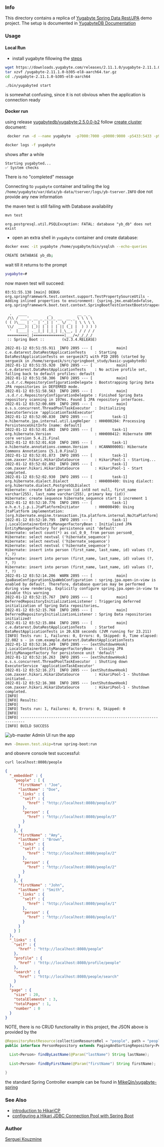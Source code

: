 ### Info

This directory contains a replica of [Yugabyte Spring Data Rest/JPA](https://github.com/MikeQin/yugabyte-spring-data-rest)  demo
project. The setup is documented in [YugabyteDB Documentation](https://docs.yugabyte.com/latest/quick-start/create-local-cluster/docker/)
### Usage

#### Local Run

* install yugabyte fillowing the [steps](https://docs.yugabyte.com/latest/quick-start/install/linux)

```sh
wget https://downloads.yugabyte.com/releases/2.11.1.0/yugabyte-2.11.1.0-b305-el8-aarch64.tar.gz
tar xzvf /yugabyte-2.11.1.0-b305-el8-aarch64.tar.gz
cd ./yugabyte-2.11.1.0-b305-el8-aarch64

```

```text
./bin/yugabyted start
```
is somewhat confusing, since it is not obvious when the application is connection ready

#### Docker run 

using release [yugabytedb/yugabyte:2.5.0.0-b2](https://hub.docker.com/layers/yugabytedb/yugabyte/2.5.0.0-b2/images/sha256-dd9ca0eb1647d635df6469ef97edad884c77b4fca2edb4d11f72961d3d730a25?context=explore)
follow [create cluster](https://docs.yugabyte.com/latest/quick-start/create-local-cluster/docker) document:

```sh
 docker run -d --name yugabyte  -p7000:7000 -p9000:9000 -p5433:5433 -p9042:9042 yugabytedb/yugabyte:2.5.0.0-b2 bin/yugabyted start --daemon=false
```
```sh
docker logs -f yugabyte
```
shows after a while
```text
Starting yugabyted...
✅ System checks
```
There is no "completed" message 

Connecting to `yugabyte` container and tailing the log
`/home/yugabyte/var/data/yb-data/tserver/logs/yb-tserver.INFO` doe not provide any new information


the maven test is still failing with Database availability
```sh
mvn test
```
```text
org.postgresql.util.PSQLException: FATAL: database "yb_db" does not exist	
```
* open an extra shell in `yugabyte` container and create database:
```sh
docker exec -it yugabyte /home/yugabyte/bin/ysqlsh --echo-queries
```
```sh
CREATE DATABASE yb_db;
```
wait till it  returns to the prompt
```sh
yugabyte=#

```

now maven test will succeed:
```text
03:51:55.138 [main] DEBUG org.springframework.test.context.support.TestPropertySourceUtils - Adding inlined properties to environment: {spring.jmx.enabled=false, org.springframework.boot.test.context.SpringBootTestContextBootstrapper=true}

  .   ____          _            __ _ _
 /\\ / ___'_ __ _ _(_)_ __  __ _ \ \ \ \
( ( )\___ | '_ | '_| | '_ \/ _` | \ \ \ \
 \\/  ___)| |_)| | | | | || (_| |  ) ) ) )
  '  |____| .__|_| |_|_| |_\__, | / / / /
 =========|_|==============|___/=/_/_/_/
 :: Spring Boot ::        (v2.3.4.RELEASE)

2022-01-12 03:51:55.911  INFO 2895 --- [           main] c.e.datarest.DataRestApplicationTests    : Starting DataRestApplicationTests on sergueik71 with PID 2895 (started by sergueik in /home/sergueik/src/springboot_study/basic-yugabytedb)
2022-01-12 03:51:55.920  INFO 2895 --- [           main] c.e.datarest.DataRestApplicationTests    : No active profile set, falling back to default profiles: default
2022-01-12 03:51:58.306  INFO 2895 --- [           main] .s.d.r.c.RepositoryConfigurationDelegate : Bootstrapping Spring Data JPA repositories in DEFERRED mode.
2022-01-12 03:51:58.563  INFO 2895 --- [           main] .s.d.r.c.RepositoryConfigurationDelegate : Finished Spring Data repository scanning in 197ms. Found 1 JPA repository interfaces.
2022-01-12 03:52:00.609  INFO 2895 --- [           main] o.s.s.concurrent.ThreadPoolTaskExecutor  : Initializing ExecutorService 'applicationTaskExecutor'
2022-01-12 03:52:00.830  INFO 2895 --- [         task-1] o.hibernate.jpa.internal.util.LogHelper  : HHH000204: Processing PersistenceUnitInfo [name: default]
2022-01-12 03:52:01.092  INFO 2895 --- [         task-1] org.hibernate.Version                    : HHH000412: Hibernate ORM core version 5.4.21.Final
2022-01-12 03:52:01.610  INFO 2895 --- [         task-1] o.hibernate.annotations.common.Version   : HCANN000001: Hibernate Commons Annotations {5.1.0.Final}
2022-01-12 03:52:01.873  INFO 2895 --- [         task-1] com.zaxxer.hikari.HikariDataSource       : HikariPool-1 - Starting...
2022-01-12 03:52:02.892  INFO 2895 --- [         task-1] com.zaxxer.hikari.HikariDataSource       : HikariPool-1 - Start completed.
2022-01-12 03:52:02.930  INFO 2895 --- [         task-1] org.hibernate.dialect.Dialect            : HHH000400: Using dialect: org.hibernate.dialect.PostgreSQLDialect
Hibernate: create table person (id int8 not null, first_name varchar(255), last_name varchar(255), primary key (id))
Hibernate: create sequence hibernate_sequence start 1 increment 1
2022-01-12 03:52:10.776  INFO 2895 --- [         task-1] o.h.e.t.j.p.i.JtaPlatformInitiator       : HHH000490: Using JtaPlatform implementation: [org.hibernate.engine.transaction.jta.platform.internal.NoJtaPlatform]
2022-01-12 03:52:10.795  INFO 2895 --- [         task-1] j.LocalContainerEntityManagerFactoryBean : Initialized JPA EntityManagerFactory for persistence unit 'default'
Hibernate: select count(*) as col_0_0_ from person person0_
Hibernate: select nextval ('hibernate_sequence')
Hibernate: select nextval ('hibernate_sequence')
Hibernate: select nextval ('hibernate_sequence')
Hibernate: insert into person (first_name, last_name, id) values (?, ?, ?)
Hibernate: insert into person (first_name, last_name, id) values (?, ?, ?)
Hibernate: insert into person (first_name, last_name, id) values (?, ?, ?)
2022-01-12 03:52:14.206  WARN 2895 --- [           main] JpaBaseConfiguration$JpaWebConfiguration : spring.jpa.open-in-view is enabled by default. Therefore, database queries may be performed during view rendering. Explicitly configure spring.jpa.open-in-view to disable this warning
2022-01-12 03:52:15.767  INFO 2895 --- [           main] DeferredRepositoryInitializationListener : Triggering deferred initialization of Spring Data repositories…
2022-01-12 03:52:15.768  INFO 2895 --- [           main] DeferredRepositoryInitializationListener : Spring Data repositories initialized!
2022-01-12 03:52:15.804  INFO 2895 --- [           main] c.e.datarest.DataRestApplicationTests    : Started DataRestApplicationTests in 20.638 seconds (JVM running for 23.211)
[INFO] Tests run: 1, Failures: 0, Errors: 0, Skipped: 0, Time elapsed: 22.082 s - in com.example.datarest.DataRestApplicationTests
2022-01-12 03:52:16.249  INFO 2895 --- [extShutdownHook] j.LocalContainerEntityManagerFactoryBean : Closing JPA EntityManagerFactory for persistence unit 'default'
2022-01-12 03:52:16.263  INFO 2895 --- [extShutdownHook] o.s.s.concurrent.ThreadPoolTaskExecutor  : Shutting down ExecutorService 'applicationTaskExecutor'
2022-01-12 03:52:16.271  INFO 2895 --- [extShutdownHook] com.zaxxer.hikari.HikariDataSource       : HikariPool-1 - Shutdown initiated...
2022-01-12 03:52:16.308  INFO 2895 --- [extShutdownHook] com.zaxxer.hikari.HikariDataSource       : HikariPool-1 - Shutdown completed.
[INFO]
[INFO] Results:
[INFO]
[INFO] Tests run: 1, Failures: 0, Errors: 0, Skipped: 0
[INFO]
[INFO] ------------------------------------------------------------------------
[INFO] BUILD SUCCESS
```

![yb-master Admin UI](https://github.com/sergueik/springboot_study/blob/master/basic-yugabytedb/screenshots/yb_master_admin_capture.png)
run the app
```sh
mvn -Dmaven.test.skip=true spring-boot:run
```
	
and obsevre console test successful:
```sh
curl localhost:8080/people
```
```json
{
  "_embedded" : {
    "people" : [ {
      "firstName" : "Joe",
      "lastName" : "Doe",
      "_links" : {
        "self" : {
          "href" : "http://localhost:8080/people/3"
        },
        "person" : {
          "href" : "http://localhost:8080/people/3"
        }
      }
    }, {
      "firstName" : "Amy",
      "lastName" : "Brown",
      "_links" : {
        "self" : {
          "href" : "http://localhost:8080/people/2"
        },
        "person" : {
          "href" : "http://localhost:8080/people/2"
        }
      }
    }, {
      "firstName" : "John",
      "lastName" : "Smith",
      "_links" : {
        "self" : {
          "href" : "http://localhost:8080/people/1"
        },
        "person" : {
          "href" : "http://localhost:8080/people/1"
        }
      }
    } ]
  },
  "_links" : {
    "self" : {
      "href" : "http://localhost:8080/people"
    },
    "profile" : {
      "href" : "http://localhost:8080/profile/people"
    },
    "search" : {
      "href" : "http://localhost:8080/people/search"
    }
  },
  "page" : {
    "size" : 20,
    "totalElements" : 3,
    "totalPages" : 1,
    "number" : 0
  }
}
```

NOTE, there is no CRUD functionality in this project, the JSON above is provided by the 
```java
@RepositoryRestResource(collectionResourceRel = "people", path = "people")
public interface PersonRepository extends PagingAndSortingRepository<Person, Long> {

  List<Person> findByLastName(@Param("lastName") String lastName);
  
  List<Person> findByFirstName(@Param("firstName") String firstName);

}
```
the standard Spring Controller example can be found  in [MikeQin/yugabyte-spring](https://github.com/MikeQin/yugabyte-spring)

### See Also

 * [introduction to HikariCP](https://www.baeldung.com/hikaricp)
 * [configuring a Hikari JDBC Connection Pool with Spring Boot](https://www.baeldung.com/spring-boot-hikari)
 
 
### Author
[Serguei Kouzmine](kouzmine_serguei@yahoo.com)
